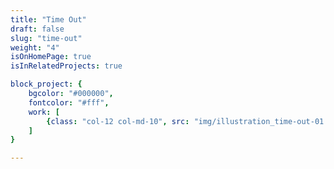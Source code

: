 ```yaml
---
title: "Time Out"
draft: false
slug: "time-out"
weight: "4"
isOnHomePage: true
isInRelatedProjects: true

block_project: {
	bgcolor: "#000000",
	fontcolor: "#fff",
	work: [ 
		{class: "col-12 col-md-10", src: "img/illustration_time-out-01.png"}
	]
}

---
```

